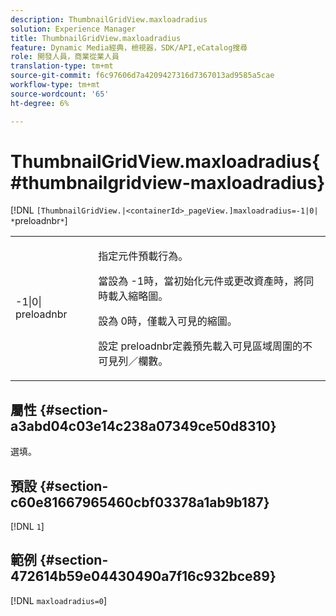 ```yaml
---
description: ThumbnailGridView.maxloadradius
solution: Experience Manager
title: ThumbnailGridView.maxloadradius
feature: Dynamic Media經典，檢視器，SDK/API,eCatalog搜尋
role: 開發人員，商業從業人員
translation-type: tm+mt
source-git-commit: f6c97606d7a4209427316d7367013ad9585a5cae
workflow-type: tm+mt
source-wordcount: '65'
ht-degree: 6%

---
```



# ThumbnailGridView.maxloadradius{#thumbnailgridview-maxloadradius}

[!DNL `[ThumbnailGridView.|<containerId>_pageView.]maxloadradius=-1|0| *`preloadnbr`*`]

<table id="table_D29F1F6A8EC74F42A254C823435F9493"> 
 <tbody> 
  <tr> 
   <td colname="col1"> <p><span class="codeph">-1|0|<span class="varname"> preloadnbr</span></span> </p> </td> 
   <td colname="col2"> <p>指定元件預載行為。 </p> <p>當設為<span class="codeph"> -1</span>時，當初始化元件或更改資產時，將同時載入縮略圖。 </p> <p>設為<span class="codeph"> 0</span>時，僅載入可見的縮圖。 </p> <p>設定<span class="codeph"><span class="varname"> preloadnbr</span></span>定義預先載入可見區域周圍的不可見列／欄數。 </p> </td> 
  </tr> 
 </tbody> 
</table>

## 屬性 {#section-a3abd04c03e14c238a07349ce50d8310}

選填。

## 預設 {#section-c60e81667965460cbf03378a1ab9b187}

[!DNL `1`]

## 範例 {#section-472614b59e04430490a7f16c932bce89}

[!DNL `maxloadradius=0`]
